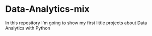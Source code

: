 # Data-Analytics-mix
In this repository I'm going to show my first little projects about Data Analytics with Python
